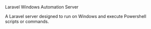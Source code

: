 Laravel Windows Automation Server

A Laravel server designed to run on Windows and execute Powershell scripts or commands.
